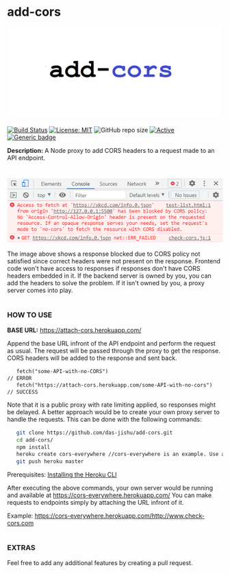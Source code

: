 # add-cors

![Add CORS cover image](https://github.com/das-jishu/add-cors/blob/master/images/add-cors-cover.png?raw=true)

 [![Build Status](https://travis-ci.com/das-jishu/add-cors.svg?branch=master)](https://travis-ci.com/github/das-jishu/add-cors)
 [![License: MIT](https://img.shields.io/badge/License-MIT-yellow.svg)](https://opensource.org/licenses/MIT "MIT License")
 ![GitHub repo size](https://img.shields.io/github/repo-size/das-jishu/add-cors)
 [![Active](http://img.shields.io/badge/Status-Active-green.svg)](https://github.com/das-jishu/add-cors)
 [![Generic badge](https://img.shields.io/badge/framework-node-yellow.svg)](https://www.typescriptlang.org/)
 
**Description:** A Node proxy to add CORS headers to a request made to an API endpoint.

#
 
![Image of error due to blockage by CORS policy](https://github.com/das-jishu/add-cors/blob/master/images/no-cors-error.PNG?raw=true)

<br-->
The image above shows a response blocked due to CORS policy not satisfied since correct headers were not present on the response. Frontend code won't have access to responses if responses don't have CORS headers embedded in it. If the backend server is owned by you, you can add the headers to solve the problem. If it isn't owned by you, a proxy server comes into play.
 
#

### HOW TO USE

**BASE URL:** https://attach-cors.herokuapp.com/

Append the base URL infront of the API endpoint and perform the request as usual. The request will be passed through the proxy to get the response. CORS headers will be added to the response and sent back.

```JS
   fetch("some-API-with-no-CORS")                                    // ERROR
   fetch("https://attach-cors.herokuapp.com/some-API-with-no-cors")  // SUCCESS
```

Note that it is a public proxy with rate limiting applied, so responses might be delayed. A better approach would be to create your own proxy server to handle the requests. This can be done with the following commands:

```bash
   git clone https://github.com/das-jishu/add-cors.git
   cd add-cors/
   npm install
   heroku create cors-everywhere //cors-everywhere is an example. Use a unique name for heroku to create.
   git push heroku master
```

Prerequisites: [Installing the Heroku CLI](https://devcenter.heroku.com/articles/heroku-cli)

After executing the above commands, your own server would be running and available at https://cors-everywhere.herokuapp.com/
You can make requests to endpoints simply by attaching the URL infront of it.

Example: https://cors-everywhere.herokuapp.com/http://www.check-cors.com
 
#

### EXTRAS

Feel free to add any additional features by creating a pull request.
